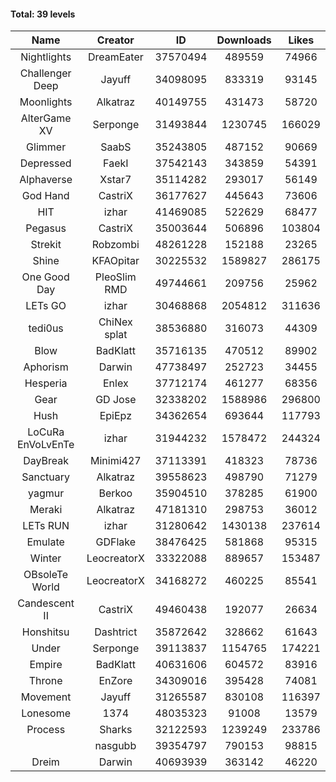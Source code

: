 #### Total: 39 levels

| Name | Creator | ID | Downloads | Likes |
|:---:|:---:|:---:|:---:|:---:|
| Nightlights | DreamEater | 37570494 | 489559 | 74966
| Challenger Deep | Jayuff | 34098095 | 833319 | 93145
| Moonlights | Alkatraz | 40149755 | 431473 | 58720
| AlterGame XV | Serponge | 31493844 | 1230745 | 166029
| Glimmer | SaabS | 35243805 | 487152 | 90669
| Depressed | FaekI | 37542143 | 343859 | 54391
| Alphaverse | Xstar7 | 35114282 | 293017 | 56149
| God Hand | CastriX | 36177627 | 445643 | 73606
| HIT | izhar | 41469085 | 522629 | 68477
| Pegasus | CastriX | 35003644 | 506896 | 103804
| Strekit | Robzombi | 48261228 | 152188 | 23265
| Shine | KFAOpitar | 30225532 | 1589827 | 286175
| One Good Day | PleoSlim RMD | 49744661 | 209756 | 25962
| LETs GO | izhar | 30468868 | 2054812 | 311636
| tedi0us | ChiNex splat | 38536880 | 316073 | 44309
| Blow | BadKlatt | 35716135 | 470512 | 89902
| Aphorism | Darwin | 47738497 | 252723 | 34455
| Hesperia | Enlex | 37712174 | 461277 | 68356
| Gear | GD Jose | 32338202 | 1588986 | 296800
| Hush | EpiEpz | 34362654 | 693644 | 117793
| LoCuRa EnVoLvEnTe | izhar | 31944232 | 1578472 | 244324
| DayBreak | Minimi427 | 37113391 | 418323 | 78736
| Sanctuary | Alkatraz | 39558623 | 498790 | 71279
| yagmur | Berkoo | 35904510 | 378285 | 61900
| Meraki | Alkatraz | 47181310 | 298753 | 36012
| LETs  RUN | izhar | 31280642 | 1430138 | 237614
| Emulate | GDFlake | 38476425 | 581868 | 95315
| Winter | LeocreatorX | 33322088 | 889657 | 153487
| OBsoleTe World | LeocreatorX | 34168272 | 460225 | 85541
| Candescent II | CastriX | 49460438 | 192077 | 26634
| Honshitsu | Dashtrict | 35872642 | 328662 | 61643
| Under | Serponge | 39113837 | 1154765 | 174221
| Empire | BadKlatt | 40631606 | 604572 | 83916
| Throne | EnZore | 34309016 | 395428 | 74081
| Movement | Jayuff | 31265587 | 830108 | 116397
| Lonesome | 1374 | 48035323 | 91008 | 13579
| Process | Sharks | 32122593 | 1239249 | 233786
|   | nasgubb | 39354797 | 790153 | 98815
| Dreim | Darwin | 40693939 | 363142 | 46220
